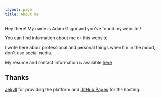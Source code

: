 ```yaml
---
layout: page
title: About me
---
```


<p class="message">
  Hey there! My name is Adam Gligor and you've found my website !
</p>


You can find information about me on this website. 

I write here about professional and personal things when I'm in the mood, i don't use social media.

My resume and contact information is available [here](/public/2021/08/2021_08_29_cv_resume.pdf)

## Thanks

[Jekyll](http://jekyllrb.com) for providing the platform and [GitHub Pages](https://pages.github.com) for the hosting.
